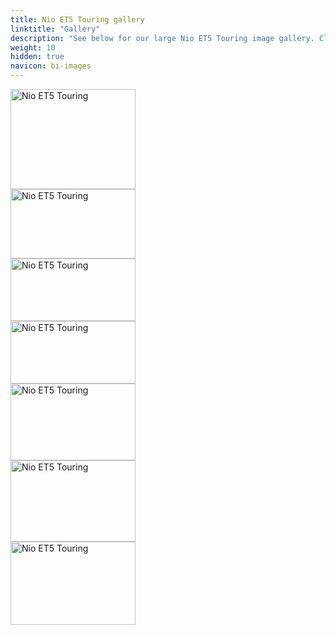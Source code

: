 ```yaml
---
title: Nio ET5 Touring gallery
linktitle: "Gallery"
description: "See below for our large Nio ET5 Touring image gallery. Click pictures for high-resolution versions."
weight: 10
hidden: true
navicon: bi-images
---
```

<!-- markdownlint-disable MD033 -->
<div class="pswp-gallery pswp-grid-container" id ="my-gallery">
<div class="pswp-grid-item">
<a href="https://media.evkx.net/multimedia/models/nio/et5/et5_touring/exterior_1.jpg"
data-pswp-src="https://media.evkx.net/multimedia/models/nio/et5/et5_touring/exterior_1.jpg"
data-pswp-width="2880"
data-pswp-height="2316" 
target="_blank">
<img src="https://media.evkx.net/multimedia/models/nio/et5/et5_touring/exterior_1_xst.jpg" alt="Nio ET5 Touring" width="200px" height="160px" />
</a>
</div>
<div class="pswp-grid-item">
<a href="https://media.evkx.net/multimedia/models/nio/et5/et5_touring/exterior_2.jpg"
data-pswp-src="https://media.evkx.net/multimedia/models/nio/et5/et5_touring/exterior_2.jpg"
data-pswp-width="2880"
data-pswp-height="1600" 
target="_blank">
<img src="https://media.evkx.net/multimedia/models/nio/et5/et5_touring/exterior_2_xst.jpg" alt="Nio ET5 Touring" width="200px" height="111px" />
</a>
</div>
<div class="pswp-grid-item">
<a href="https://media.evkx.net/multimedia/models/nio/et5/et5_touring/interior_1.jpg"
data-pswp-src="https://media.evkx.net/multimedia/models/nio/et5/et5_touring/interior_1.jpg"
data-pswp-width="2560"
data-pswp-height="1280" 
target="_blank">
<img src="https://media.evkx.net/multimedia/models/nio/et5/et5_touring/interior_1_xst.jpg" alt="Nio ET5 Touring" width="200px" height="100px" />
</a>
</div>
<div class="pswp-grid-item">
<a href="https://media.evkx.net/multimedia/models/nio/et5/et5_touring/interior_2.jpg"
data-pswp-src="https://media.evkx.net/multimedia/models/nio/et5/et5_touring/interior_2.jpg"
data-pswp-width="2560"
data-pswp-height="1280" 
target="_blank">
<img src="https://media.evkx.net/multimedia/models/nio/et5/et5_touring/interior_2_xst.jpg" alt="Nio ET5 Touring" width="200px" height="100px" />
</a>
</div>
<div class="pswp-grid-item">
<a href="https://media.evkx.net/multimedia/models/nio/et5/et5_touring/main_1.jpg"
data-pswp-src="https://media.evkx.net/multimedia/models/nio/et5/et5_touring/main_1.jpg"
data-pswp-width="3000"
data-pswp-height="1851" 
target="_blank">
<img src="https://media.evkx.net/multimedia/models/nio/et5/et5_touring/main_1_xst.jpg" alt="Nio ET5 Touring" width="200px" height="123px" />
</a>
</div>
<div class="pswp-grid-item">
<a href="https://media.evkx.net/multimedia/models/nio/et5/et5_touring/trunk_1.jpg"
data-pswp-src="https://media.evkx.net/multimedia/models/nio/et5/et5_touring/trunk_1.jpg"
data-pswp-width="2560"
data-pswp-height="1670" 
target="_blank">
<img src="https://media.evkx.net/multimedia/models/nio/et5/et5_touring/trunk_1_xst.jpg" alt="Nio ET5 Touring" width="200px" height="130px" />
</a>
</div>
<div class="pswp-grid-item">
<a href="https://media.evkx.net/multimedia/models/nio/et5/et5_touring/trunk_2.jpg"
data-pswp-src="https://media.evkx.net/multimedia/models/nio/et5/et5_touring/trunk_2.jpg"
data-pswp-width="1240"
data-pswp-height="829" 
target="_blank">
<img src="https://media.evkx.net/multimedia/models/nio/et5/et5_touring/trunk_2_xst.jpg" alt="Nio ET5 Touring" width="200px" height="133px" />
</a>
</div>
</div>
<script type="module">
  import PhotoSwipeLightbox from '/js/photoswipe-lightbox.esm.js';
    const lightbox = new PhotoSwipeLightbox({
       gallery: '#my-gallery',
        children: 'a',
        pswpModule: () => import('/js/photoswipe.esm.js')
    });
lightbox.init();
</script>
